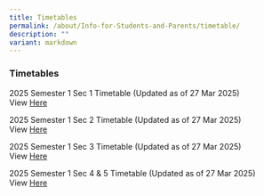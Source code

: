 ```yaml
---
title: Timetables
permalink: /about/Info-for-Students-and-Parents/timetable/
description: ""
variant: markdown
---
```

### **Timetables**


2025 Semester 1 Sec 1 Timetable (Updated as of 27 Mar 2025) <br>
View [Here](https://drive.google.com/file/d/1jYzz9MklQvsfusjccvUPl2I9mVw_ypLA/view?usp=drive_link)

2025 Semester 1 Sec 2 Timetable (Updated as of 27 Mar 2025)<br>
View [Here](https://drive.google.com/file/d/1UDO5x1cfQGmEKKTrJs66bJ3ofS5d4ZaM/view?usp=drive_link)

2025 Semester 1 Sec 3 Timetable (Updated as of 27 Mar 2025)<br>
View [Here](https://drive.google.com/file/d/1QBX-JiNzViG4TKt4XeD6PigCGZzVzPg4/view?usp=drive_link)

2025 Semester 1 Sec 4 &amp; 5 Timetable (Updated as of 27 Mar 2025) <br>
View [Here](https://drive.google.com/file/d/12PE2I6QsCwzHarcDPFUmRL8xb3U37vK2/view?usp=drive_link)